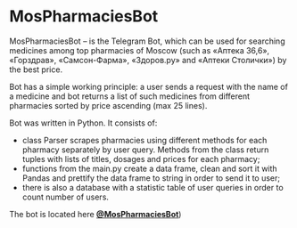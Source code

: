# MosPharmaciesBot

MosPharmaciesBot – is the Telegram Bot, which can be used for searching medicines among top pharmacies of Moscow (such as «Аптека 36,6», «Горздрав», «Самсон-Фарма», «Здоров.ру» and «Аптеки Столички») by the best price.

Bot has a simple working principle: a user sends a request with the name of a medicine and bot returns a list of such medicines from different pharmacies sorted by price ascending (max 25 lines).

Bot was written in Python. It consists of: 
- class Parser scrapes pharmacies using different methods for each pharmacy separately by user query. Methods from the class return tuples with lists of titles, dosages and prices for each pharmacy;
- functions from the main.py create a data frame, clean and sort it with Pandas and prettify the data frame to string in order to send it to user;
- there is also a database with a statistic table of user queries in order to count number of users.

The bot is located here <b>[@MosPharmaciesBot](https://t.me/MosPharmaciesBot)</b>)
